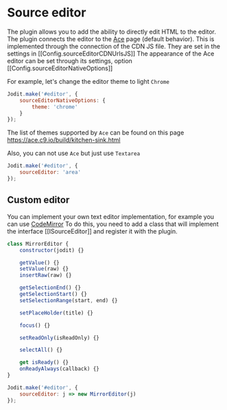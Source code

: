 # Source editor

The plugin allows you to add the ability to directly edit HTML to the editor.
The plugin connects the editor to the [Ace](https://ace.c9.io/) page (default behavior).
This is implemented through the connection of the CDN JS file. They are set in the settings in [[Config.sourceEditorCDNUrlsJS]]
The appearance of the Ace editor can be set through its settings, option [[Config.sourceEditorNativeOptions]]

For example, let's change the editor theme to light `Chrome`

```js
Jodit.make('#editor', {
	sourceEditorNativeOptions: {
		theme: 'chrome'
	}
});
```

The list of themes supported by `Ace` can be found on this page https://ace.c9.io/build/kitchen-sink.html

Also, you can not use `Ace` but just use `Textarea`

```js
Jodit.make('#editor', {
	sourceEditor: 'area'
});
```

## Custom editor

You can implement your own text editor implementation, for example you can use [CodeMirror](https://codemirror.net/)
To do this, you need to add a class that will implement the interface [[ISourceEditor]] and register it with the plugin.

```js
class MirrorEditor {
	constructor(jodit) {}

	getValue() {}
	setValue(raw) {}
	insertRaw(raw) {}

	getSelectionEnd() {}
	getSelectionStart() {}
	setSelectionRange(start, end) {}

	setPlaceHolder(title) {}

	focus() {}

	setReadOnly(isReadOnly) {}

	selectAll() {}

	get isReady() {}
	onReadyAlways(callback) {}
}

Jodit.make('#editor', {
	sourceEditor: j => new MirrorEditor(j)
});
```
